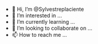 - 👋 Hi, I’m @Sylvestreplaciente
- 👀 I’m interested in ...
- 🌱 I’m currently learning ...
- 💞️ I’m looking to collaborate on ...
- 📫 How to reach me ...

<!---
Sylvestreplaciente/Sylvestreplaciente is a ✨ special ✨ repository because its `README.md` (this file) appears on your GitHub profile.
You can click the Preview link to take a look at your changes.
--->

